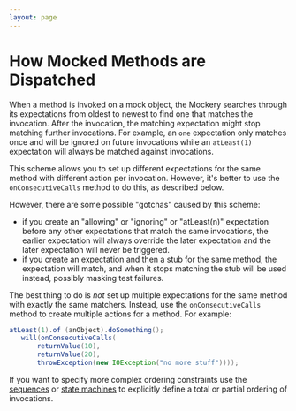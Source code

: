 ```yaml
---
layout: page
---
```

How Mocked Methods are Dispatched
=================================

When a method is invoked on a mock object, the Mockery searches through its expectations from oldest to newest to find one that matches the invocation. After the invocation, the matching expectation might stop matching further invocations. For example, an `one` expectation only matches once and will be ignored on future invocations while an `atLeast(1)` expectation will always be matched against invocations.

This scheme allows you to set up different expectations for the same method with different action per invocation. However, it's better to use the `onConsecutiveCalls` method to do this, as described below.

However, there are some possible "gotchas" caused by this scheme:

-   if you create an "allowing" or "ignoring" or "atLeast(n)" expectation before any other expectations that match the same invocations, the earlier expectation will always override the later expectation and the later expectation will never be triggered.
-   if you create an expectation and then a stub for the same method, the expectation will match, and when it stops matching the stub will be used instead, possibly masking test failures.

The best thing to do is *not* set up multiple expectations for the same method with exactly the same matchers. Instead, use the `onConsecutiveCalls` method to create multiple actions for a method. For example:

``` Java
atLeast(1).of (anObject).doSomething();
   will(onConsecutiveCalls(
       returnValue(10),
       returnValue(20),
       throwException(new IOException("no more stuff"))));
```

If you want to specify more complex ordering constraints use the [sequences](sequences.html) or [state machines](states.html) to explicitly define a total or partial ordering of invocations.

